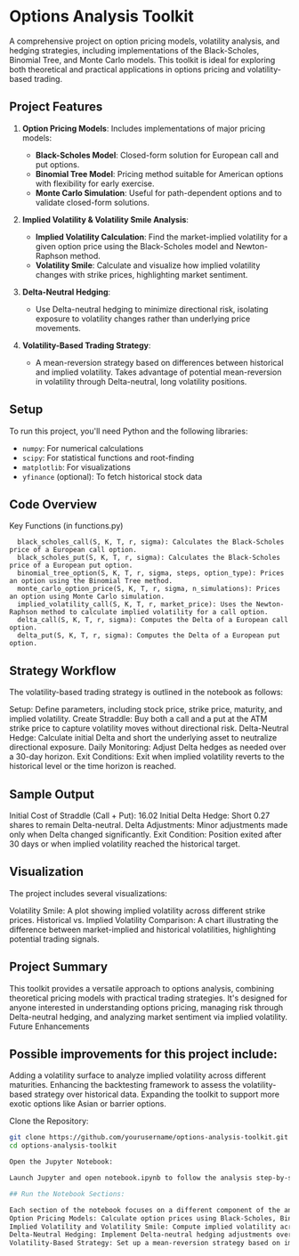 # Options Analysis Toolkit

A comprehensive project on option pricing models, volatility analysis, and hedging strategies, including implementations of the Black-Scholes, Binomial Tree, and Monte Carlo models. This toolkit is ideal for exploring both theoretical and practical applications in options pricing and volatility-based trading.

## Project Features

1. **Option Pricing Models**: Includes implementations of major pricing models:
   - **Black-Scholes Model**: Closed-form solution for European call and put options.
   - **Binomial Tree Model**: Pricing method suitable for American options with flexibility for early exercise.
   - **Monte Carlo Simulation**: Useful for path-dependent options and to validate closed-form solutions.

2. **Implied Volatility & Volatility Smile Analysis**:
   - **Implied Volatility Calculation**: Find the market-implied volatility for a given option price using the Black-Scholes model and Newton-Raphson method.
   - **Volatility Smile**: Calculate and visualize how implied volatility changes with strike prices, highlighting market sentiment.

3. **Delta-Neutral Hedging**:
   - Use Delta-neutral hedging to minimize directional risk, isolating exposure to volatility changes rather than underlying price movements.

4. **Volatility-Based Trading Strategy**:
   - A mean-reversion strategy based on differences between historical and implied volatility. Takes advantage of potential mean-reversion in volatility through Delta-neutral, long volatility positions.
  
## Setup

To run this project, you'll need Python and the following libraries:

- `numpy`: For numerical calculations
- `scipy`: For statistical functions and root-finding
- `matplotlib`: For visualizations
- `yfinance` (optional): To fetch historical stock data



## Code Overview
Key Functions (in functions.py)

      black_scholes_call(S, K, T, r, sigma): Calculates the Black-Scholes price of a European call option.
      black_scholes_put(S, K, T, r, sigma): Calculates the Black-Scholes price of a European put option.
      binomial_tree_option(S, K, T, r, sigma, steps, option_type): Prices an option using the Binomial Tree method.
      monte_carlo_option_price(S, K, T, r, sigma, n_simulations): Prices an option using Monte Carlo simulation.
      implied_volatility_call(S, K, T, r, market_price): Uses the Newton-Raphson method to calculate implied volatility for a call option.
      delta_call(S, K, T, r, sigma): Computes the Delta of a European call option.
      delta_put(S, K, T, r, sigma): Computes the Delta of a European put option.

## Strategy Workflow

The volatility-based trading strategy is outlined in the notebook as follows:

   Setup: Define parameters, including stock price, strike price, maturity, and implied volatility.
   Create Straddle: Buy both a call and a put at the ATM strike price to capture volatility moves without directional risk.
   Delta-Neutral Hedge: Calculate initial Delta and short the underlying asset to neutralize directional exposure.
   Daily Monitoring: Adjust Delta hedges as needed over a 30-day horizon.
   Exit Conditions: Exit when implied volatility reverts to the historical level or the time horizon is reached.

## Sample Output

   Initial Cost of Straddle (Call + Put): 16.02
   Initial Delta Hedge: Short 0.27 shares to remain Delta-neutral.
   Delta Adjustments: Minor adjustments made only when Delta changed significantly.
   Exit Condition: Position exited after 30 days or when implied volatility reached the historical target.

## Visualization

The project includes several visualizations:

   Volatility Smile: A plot showing implied volatility across different strike prices.
   Historical vs. Implied Volatility Comparison: A chart illustrating the difference between market-implied and historical volatilities, highlighting potential trading signals.

## Project Summary

   This toolkit provides a versatile approach to options analysis, combining theoretical pricing models with practical trading strategies. It's designed for anyone interested in understanding options pricing, managing risk through Delta-neutral hedging,     and analyzing market sentiment via implied volatility.
   Future Enhancements

## Possible improvements for this project include:

   Adding a volatility surface to analyze implied volatility across different maturities.
   Enhancing the backtesting framework to assess the volatility-based strategy over historical data.
   Expanding the toolkit to support more exotic options like Asian or barrier options.


Clone the Repository:
```bash
git clone https://github.com/yourusername/options-analysis-toolkit.git
cd options-analysis-toolkit

Open the Jupyter Notebook:

Launch Jupyter and open notebook.ipynb to follow the analysis step-by-step.

## Run the Notebook Sections:

Each section of the notebook focuses on a different component of the analysis:
Option Pricing Models: Calculate option prices using Black-Scholes, Binomial Tree, and Monte Carlo models.
Implied Volatility and Volatility Smile: Compute implied volatility across strike prices and plot the volatility smile.
Delta-Neutral Hedging: Implement Delta-neutral hedging adjustments over time.
Volatility-Based Strategy: Set up a mean-reversion strategy based on implied vs. historical volatility.
